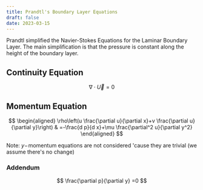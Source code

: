 ```yaml
---
title: Prandtl's Boundary Layer Equations
draft: false
date: 2023-03-15
---
```


Prandtl simplified the Navier-Stokes Equations for the Laminar Boundary Layer. The main simplification is that the pressure is constant along the height of the boundary layer. 

## Continuity Equation

$$
\nabla\cdot \vec U=0
$$

## Momentum Equation

$$
\begin{aligned}
\rho\left(u \frac{\partial u}{\partial x}+v \frac{\partial u}{\partial y}\right) & =-\frac{d p}{d x}+\mu \frac{\partial^2 u}{\partial y^2}
\end{aligned}
$$

Note: $y-$ momentum equations are not considered 'cause they are trivial (we assume there's no change)
### Addendum

$$
\frac{\partial p}{\partial y} =0
$$



